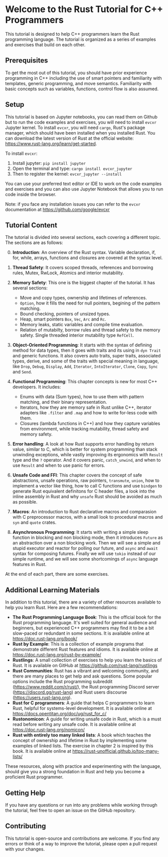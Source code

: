 # Welcome to the Rust Tutorial for C++ Programmers

This tutorial is designed to help C++ programmers learn the Rust programming language. The tutorial is organized as a series of examples and exercises that build on each other.

## Prerequisites

To get the most out of this tutorial, you should have prior experience programming in C++ including the use of smart pointers and familiarity with templates, generic programming, and move semantics. Familiarity with basic concepts such as variables, functions, control flow is also assumed.

## Setup

This tutorial is based on Jupyter notebooks, you can read them on Github but to run the code examples and exercises, you will need to install `evcxr` Jupyter kernel. To install `evcxr`, you will need `cargo`, Rust's package manager, which should have been installed when you installed Rust. You can download the latest version of Rust at the official website: https://www.rust-lang.org/learn/get-started.

To install `evcxr`:
1. Install jupyter: `pip install jupyter`
2. Open the terminal and type: `cargo install evcxr_jupyter` 
3. Then to register the kernel: `evcxr_jupyter --install`

You can use your preferred text editor or IDE to work on the code examples and exercises and you can also use Jupyter Notebook that allows you to run code inside the browser.

Note: if you face any installation issues you can refer to the `evcxr` documentation at https://github.com/google/evcxr

## Tutorial Content

The tutorial is divided into several sections, each covering a different topic. The sections are as follows:

0. **Introduction**: An overview of the Rust syntax. Variable declaration, if, for, while, arrays, functions and closures are covered at the syntax level.

1. **Thread Safety**: It covers scoped threads, references and borrowing rules, Mutex, RwLock, Atomics and interior mutability.

2. **Memory Safety**: This one is the biggest chapter of the tutorial. It has several sections:
    - Move and copy types, ownership and lifetimes of references.
    - `Option`, how it fills the need for null pointers, begining of the pattern matching.
    - Bound checking, pointers of unsized types.
    - Heap, smart pointers `Box`, `Vec`, `Arc` and `Rc`.
    - Memory leaks, static variables and compile time evaluation.
    - Relation of mutabilty, borrow rules and thread safety to the memory safety. Single threaded interior mutability type `RefCell`.

3. **Object-Oriented Programming**: It starts with the syntax of defining method for data types, then it goes with traits and its using in `dyn Trait` and
  generic functions. It also covers auto traits, super traits, associated types, derive, and some of the traits with special meaning in language, like `Drop`, `Debug`, `Display`, `Add`, `Iterator`, `IntoIterator`, `Clone`, `Copy`, `Sync` and `Send`.

4. **Functional Programming**: This chapter concepts is new for most C++ developers. It includes:
    - Enums with data (Sum types), how to use them with pattern matching, and their binary representation.
    - Iterators, how they are memory safe in Rust unlike C++, iterator adapters like `.filter` and `.map` and how to write for-less code with them.
    - Closures (lambda functions in C++) and how they capture variables from environment, while tracking mutability, thread safety and memory safety.

5. **Error handling**: A look at how Rust supports error handling by return value, similar to C, which is better for system programming than stack unwinding
    exceptions, while vastly improving its ergonomics with `Result` type and the `?` operator. And it covers panic, `catch_unwind`, and when to use `Result` and
    when to use panic for errors.

6. **Unsafe Code and FFI**: This chapter covers the concept of safe abstractions, unsafe operations, raw pointers, `transmute`, `union`, how to implement a vector like thing, how to
    call C functions and use `bindgen` to generate Rust equivalent definitons for C header files, a look into the inline assembly in Rust and why `unsafe` Rust should be avoided as much as possible.

7. **Macros**: An introduction to Rust declarative macros and comparasion with C preprocessor macros, with a small look to procedural macros and `syn` and `quote` crates.

8. **Asynchronous Programming**: It starts with writing a simple sleep function in blocking and non blocking mode, then it introduces `Future` as an abstraction
    over a non blocking work. Then we will see a simple and stupid executor and reactor for polling our future, and `async` and `await` syntax for composing futures. Finally
    we will use `tokio` instead of our simple runtime, and we will see some shortcomings of `async` language features in Rust.

At the end of each part, there are some exercises.

## Additional Learning Materials

In addition to this tutorial, there are a variety of other resources available to help you learn Rust. Here are a few recommendations:
- **The Rust Programming Language Book**: This is the official book for the Rust programming language. It's well suited for general audience and beginners, but experienced C++ programmers may find it to be a bit slow-paced or redundant in some sections. It is available online at https://doc.rust-lang.org/book/
- **Rust by Example**: This is a collection of example programs that demonstrate different Rust features and idioms. It is available online at https://doc.rust-lang.org/rust-by-example/
- **Rustlings**: A small collection of exercises to help you learn the basics of Rust. It is available on GitHub at https://github.com/rust-lang/rustlings
- **Rust Communities**: Rust has a vibrant and welcoming community, and there are many places to get help and ask questions. Some popular options include the Rust programming subreddit (https://www.reddit.com/r/rust/), the Rust programming Discord server (https://discord.gg/rust-lang) and Rust users discourse (https://users.rust-lang.org).
- **Rust for C programmers**: A guide that helps C programmers to learn Rust, helpful for systems-level development. It is available online at https://docs.opentitan.org/doc/ug/rust_for_c/
- **Rustonomicon**: A guide for writing unsafe code in Rust, which is a must read before writing any unsafe code. It is available online at https://doc.rust-lang.org/nomicon/
- **Rust with entirely too many linked lists**: A book which teaches the concept of ownership and lifetime in Rust by implementing some examples of linked lists. The exercise in chapter 2 is
    inspired by this book. It is available online at https://rust-unofficial.github.io/too-many-lists/

These resources, along with practice and experimenting with the language, should give you a strong foundation in Rust and help you become a proficient Rust programmer.

## Getting Help

If you have any questions or run into any problems while working through the tutorial, feel free to open an issue on the GitHub repository.

## Contributing

This tutorial is open-source and contributions are welcome. If you find any errors or think of a way to improve the tutorial, please open a pull request with your changes.

